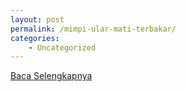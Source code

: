 ```yaml
---
layout: post
permalink: /mimpi-ular-mati-terbakar/
categories:
    - Uncategorized
---
```


[Baca Selengkapnya](/02)